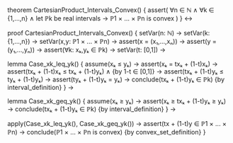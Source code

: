 theorem CartesianProduct_Intervals_Convex() {
  assert(
    ∀n ∈ ℕ ∧ 
    ∀k ∈ {1,...,n} ∧ 
    let ℙk be real intervals →
    ℙ1 × ... × ℙn is convex
  )
} ↔

proof CartesianProduct_Intervals_Convex() {
  setVar(n: ℕ) →
  setVar(k: {1,...,n}) →
  setVar(x,y: ℙ1 × ... × ℙn) →
  assert(x = (x₁,...,xₙ)) →
  assert(y = (y₁,...,yₙ)) →
  assert(∀k: xₖ,yₖ ∈ ℙk) →
  setVar(t: [0,1]) →

  lemma Case_xk_leq_yk() {
    assume(xₖ ≤ yₖ) →
    assert(xₖ = txₖ + (1-t)xₖ) →
    assert(txₖ + (1-t)xₖ ≤ txₖ + (1-t)yₖ) ∧ {by 1-t ∈ [0,1]} →
    assert(txₖ + (1-t)yₖ ≤ tyₖ + (1-t)yₖ) →
    assert(tyₖ + (1-t)yₖ = yₖ) →
    conclude(txₖ + (1-t)yₖ ∈ ℙk) {by interval_definition}
  } →

  lemma Case_xk_geq_yk() {
    assume(xₖ ≥ yₖ) →
    assert(xₖ ≥ txₖ + (1-t)yₖ ≥ yₖ) →
    conclude(txₖ + (1-t)yₖ ∈ ℙk) {by interval_definition}
  } →

  apply(Case_xk_leq_yk(), Case_xk_geq_yk()) →
  assert(tx + (1-t)y ∈ ℙ1 × ... × ℙn) →
  conclude(ℙ1 × ... × ℙn is convex) {by convex_set_definition}
}
